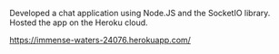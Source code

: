 Developed a chat application using Node.JS and the SocketIO library.
Hosted the app on the Heroku cloud.

https://immense-waters-24076.herokuapp.com/
